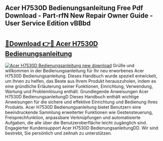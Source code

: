 ## Acer H7530D Bedienungsanleitung Free Pdf Download - Part-rfN New Repair Owner Guide - User Service Edition vBBbd

# <h2><a href="http://df5v47.blite.top/?on=Acer+H7530D+Bedienungsanleitung">🔗Download 👉🔴 Acer H7530D Bedienungsanleitung</a></h2>

[![Acer H7530D Bedienungsanleitung new download](https://i.imgur.com/lujVjoI.png)](http://df5v47.blite.top/?on=Acer+H7530D+Bedienungsanleitung)
Grüße und willkommen in der Bedienungsanleitung für Ihr neu erworbenes Acer H7530D Bedienungsanleitung. Dieses Handbuch wurde speziell entwickelt, um Ihnen zu helfen, das Beste aus Ihrem Produkt herauszuholen, indem es eine gründliche Erläuterung seiner Funktionen, Einrichtung, Verwendung, Wartung und Problemlösung enthält. Grundlegende Anweisungen Acer H7530D BedienungsanleitungD Dieses Handbuch enthält wichtige Anweisungen für die sichere und effektive Einrichtung und Bedienung Ihres Produkts. Acer H7530D Bedienungsanleitung bietet Benutzern eine beeindruckende Sammlung erweiterter Funktionen wie Gestensteuerung, Freisprechfunktion, anpassbare Verknüpfungen und automatisierte Aufgaben, die alle über die Benutzeroberfläche leicht zugänglich sind. Engagierter Kundensupport Acer H7530D BedienungsanleitungDD. Wir sind bestrebt, Sie persönlich und zeitnah zu unterstützen.
